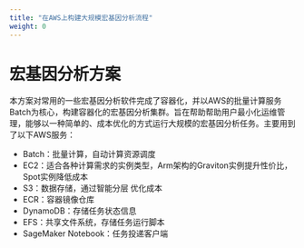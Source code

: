 ```yaml
---
title: "在AWS上构建大规模宏基因分析流程"
weight: 0
---
```


# 宏基因分析方案

本方案对常用的一些宏基因分析软件完成了容器化，并以AWS的批量计算服务Batch为核心，构建容器化的宏基因分析集群。旨在帮助帮助用户最小化运维管理，能够以一种简单的、成本优化的方式运行大规模的宏基因分析任务。主要用到了以下AWS服务：
- Batch：批量计算，自动计算资源调度
- EC2：适合各种计算需求的实例类型，Arm架构的Graviton实例提升性价比，Spot实例降低成本
- S3：数据存储，通过智能分层 优化成本
- ECR：容器镜像仓库
- DynamoDB：存储任务状态信息
- EFS：共享文件系统，存储任务运行脚本
- SageMaker Notebook：任务投递客户端